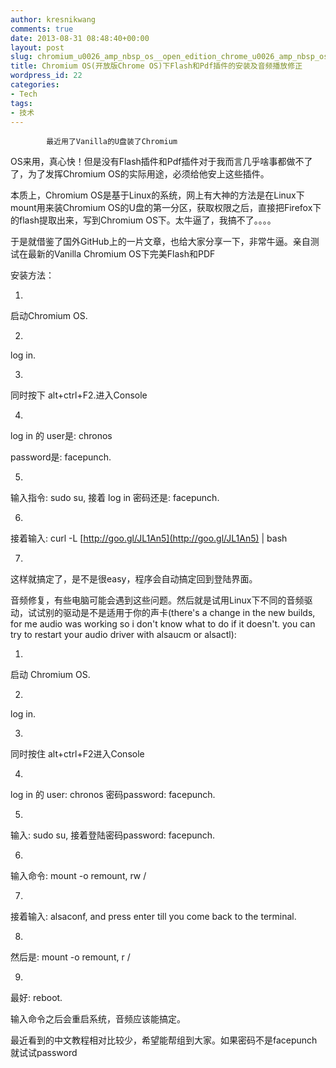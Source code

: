 ```yaml
---
author: kresnikwang
comments: true
date: 2013-08-31 08:48:40+00:00
layout: post
slug: chromium_u0026_amp_nbsp_os__open_edition_chrome_u0026_amp_nbsp_os_installation_and_audio_playback_in_flash_and_pdf_correction_plug-in
title: Chromium OS(开放版Chrome OS)下Flash和Pdf插件的安装及音频播放修正
wordpress_id: 22
categories:
- Tech
tags:
- 技术
---
```



			最近用了Vanilla的U盘装了Chromium
OS来用，真心快！但是没有Flash插件和Pdf插件对于我而言几乎啥事都做不了了，为了发挥Chromium
OS的实际用途，必须给他安上这些插件。


  





本质上，Chromium OS是基于Linux的系统，网上有大神的方法是在Linux下mount用来装Chromium
OS的U盘的第一分区，获取权限之后，直接把Firefox下的flash提取出来，写到Chromium
OS下。太牛逼了，我搞不了。。。。




  





于是就借鉴了国外GitHub上的一片文章，也给大家分享一下，非常牛逼。亲自测试在最新的Vanilla Chromium
OS下完美Flash和PDF




  





安装方法：









  1. 


启动Chromium OS.





  2. 


log in.





  3. 


同时按下 alt+ctrl+F2.进入Console





  4. 


log in 的 user是: chronos

password是:
facepunch.





  5. 


输入指令: sudo su, 接着 log in 密码还是:
facepunch.





  6. 


接着输入: curl
-L [http://goo.gl/JL1An5](http://goo.gl/JL1An5) |
bash





  7. 


这样就搞定了，是不是很easy，程序会自动搞定回到登陆界面。








音频修复，有些电脑可能会遇到这些问题。然后就是试用Linux下不同的音频驱动，试试别的驱动是不是适用于你的声卡(there's a
change in the new builds, for me audio was working so i don't know
what to do if it doesn't. you can try to restart your audio driver
with alsaucm or alsactl):






  1. 


启动 Chromium OS.





  2. 


log in.





  3. 


同时按住 alt+ctrl+F2进入Console





  4. 


log in 的 user: chronos 密码password:
facepunch.





  5. 


输入: sudo su, 接着登陆密码password:
facepunch.





  6. 


输入命令: mount -o remount, rw /





  7. 


接着输入: alsaconf, and press enter till
you come back to the terminal.





  8. 


然后是: mount -o remount, r /





  9. 


最好: reboot.




输入命令之后会重启系统，音频应该能搞定。





最近看到的中文教程相对比较少，希望能帮组到大家。如果密码不是facepunch就试试password









